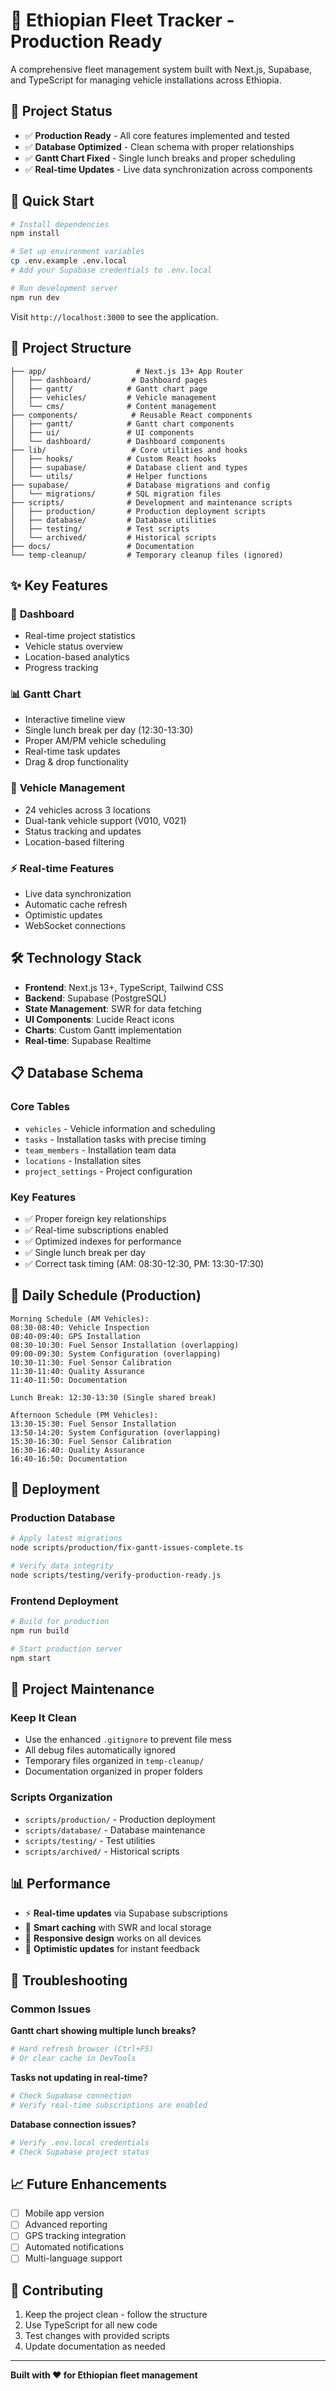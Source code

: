 # 🚗 Ethiopian Fleet Tracker - Production Ready

A comprehensive fleet management system built with Next.js, Supabase, and TypeScript for managing vehicle installations across Ethiopia.

## 🎯 Project Status
- ✅ **Production Ready** - All core features implemented and tested
- ✅ **Database Optimized** - Clean schema with proper relationships
- ✅ **Gantt Chart Fixed** - Single lunch breaks and proper scheduling
- ✅ **Real-time Updates** - Live data synchronization across components

## 🚀 Quick Start

```bash
# Install dependencies
npm install

# Set up environment variables
cp .env.example .env.local
# Add your Supabase credentials to .env.local

# Run development server
npm run dev
```

Visit `http://localhost:3000` to see the application.

## 📁 Project Structure

```
├── app/                    # Next.js 13+ App Router
│   ├── dashboard/         # Dashboard pages
│   ├── gantt/            # Gantt chart page
│   ├── vehicles/         # Vehicle management
│   └── cms/              # Content management
├── components/            # Reusable React components
│   ├── gantt/            # Gantt chart components
│   ├── ui/               # UI components
│   └── dashboard/        # Dashboard components
├── lib/                   # Core utilities and hooks
│   ├── hooks/            # Custom React hooks
│   ├── supabase/         # Database client and types
│   └── utils/            # Helper functions
├── supabase/             # Database migrations and config
│   └── migrations/       # SQL migration files
├── scripts/              # Development and maintenance scripts
│   ├── production/       # Production deployment scripts
│   ├── database/         # Database utilities
│   ├── testing/          # Test scripts
│   └── archived/         # Historical scripts
├── docs/                 # Documentation
└── temp-cleanup/         # Temporary cleanup files (ignored)
```

## ✨ Key Features

### 🎯 **Dashboard**
- Real-time project statistics
- Vehicle status overview
- Location-based analytics
- Progress tracking

### 📊 **Gantt Chart** 
- Interactive timeline view
- Single lunch break per day (12:30-13:30)
- Proper AM/PM vehicle scheduling
- Real-time task updates
- Drag & drop functionality

### 🚗 **Vehicle Management**
- 24 vehicles across 3 locations
- Dual-tank vehicle support (V010, V021)
- Status tracking and updates
- Location-based filtering

### ⚡ **Real-time Features**
- Live data synchronization
- Automatic cache refresh
- Optimistic updates
- WebSocket connections

## 🛠️ Technology Stack

- **Frontend**: Next.js 13+, TypeScript, Tailwind CSS
- **Backend**: Supabase (PostgreSQL)
- **State Management**: SWR for data fetching
- **UI Components**: Lucide React icons
- **Charts**: Custom Gantt implementation
- **Real-time**: Supabase Realtime

## 📋 Database Schema

### Core Tables
- `vehicles` - Vehicle information and scheduling
- `tasks` - Installation tasks with precise timing
- `team_members` - Installation team data
- `locations` - Installation sites
- `project_settings` - Project configuration

### Key Features
- ✅ Proper foreign key relationships
- ✅ Real-time subscriptions enabled
- ✅ Optimized indexes for performance
- ✅ Single lunch break per day
- ✅ Correct task timing (AM: 08:30-12:30, PM: 13:30-17:30)

## 🎯 Daily Schedule (Production)

```
Morning Schedule (AM Vehicles):
08:30-08:40: Vehicle Inspection
08:40-09:40: GPS Installation  
08:30-10:30: Fuel Sensor Installation (overlapping)
09:00-09:30: System Configuration (overlapping)
10:30-11:30: Fuel Sensor Calibration
11:30-11:40: Quality Assurance
11:40-11:50: Documentation

Lunch Break: 12:30-13:30 (Single shared break)

Afternoon Schedule (PM Vehicles):
13:30-15:30: Fuel Sensor Installation
13:50-14:20: System Configuration (overlapping)
15:30-16:30: Fuel Sensor Calibration  
16:30-16:40: Quality Assurance
16:40-16:50: Documentation
```

## 🚀 Deployment

### Production Database
```bash
# Apply latest migrations
node scripts/production/fix-gantt-issues-complete.ts

# Verify data integrity  
node scripts/testing/verify-production-ready.js
```

### Frontend Deployment
```bash
# Build for production
npm run build

# Start production server
npm start
```

## 🧹 Project Maintenance

### Keep It Clean
- Use the enhanced `.gitignore` to prevent file mess
- All debug files automatically ignored
- Temporary files organized in `temp-cleanup/`
- Documentation organized in proper folders

### Scripts Organization
- `scripts/production/` - Production deployment
- `scripts/database/` - Database maintenance
- `scripts/testing/` - Test utilities
- `scripts/archived/` - Historical scripts

## 📊 Performance

- ⚡ **Real-time updates** via Supabase subscriptions
- 🧠 **Smart caching** with SWR and local storage
- 📱 **Responsive design** works on all devices  
- 🔄 **Optimistic updates** for instant feedback

## 🐛 Troubleshooting

### Common Issues

**Gantt chart showing multiple lunch breaks?**
```bash
# Hard refresh browser (Ctrl+F5)
# Or clear cache in DevTools
```

**Tasks not updating in real-time?**
```bash
# Check Supabase connection
# Verify real-time subscriptions are enabled
```

**Database connection issues?**
```bash
# Verify .env.local credentials
# Check Supabase project status
```

## 📈 Future Enhancements

- [ ] Mobile app version
- [ ] Advanced reporting
- [ ] GPS tracking integration
- [ ] Automated notifications
- [ ] Multi-language support

## 🤝 Contributing

1. Keep the project clean - follow the structure
2. Use TypeScript for all new code
3. Test changes with provided scripts
4. Update documentation as needed

---

**Built with ❤️ for Ethiopian fleet management**
